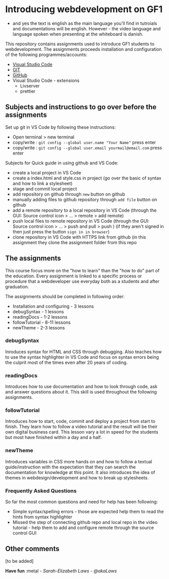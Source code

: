 # Introducing webdevelopment on GF1
- and yes the text is english as the main language you'll find in tutroials and documentations will be english. However - the video language and language spoken when presenting at the whiteboard is danish. 


This repository contains assignments used to introduce GF1 students to webdevelopment. The assignments proceeds installation and configuration of the following programmes/accounts:

* [Visual Studio Code](https://code.visualstudio.com/)
* [GIT](https://git-scm.com/download)
* [GitHub](https://github.com/)
* Visual Studio Code - extensions
    * Livserver
    * prettier

## Subjects and instructions to go over before the assignments

Set up git in VS Code by following these instructions: 
* Open terminal > new terminal
* copy/write : `git config --global user.name "Your Name"` press enter
* copy/write : `git config --global user.email yourmail@email.com` press enter

Subjects for Quick guide in using github and VS Code:
* create a local project in VS Code
* create a index.html and style.css in project (go over the basic of syntax and how to link a stylesheet)
* stage and commit local project
* add repository on github through `new` button on github
* manually adding files to github repository through `add file` button on github
* add a remote repository to a local repository in VS Code (through the GUI: Source control icon > ... > remote > add remote)
* push local files to remote repository in VS Code (through the GUI: Source control icon > ... > push and pull > push ) (if they aren't signed in then just press the button `sign in in browser`)
* clone repository in VS Code with HTTPS link from github (in this assignment they clone the assignment folder from this repo

## The assignments
This course focus more on the "how to learn" than the "how to do" part of the education. Every assignment is linked to a specific process or procedure that a webdeveloper use everyday both as a students and after graduation. 

The assignments should be completed in following order: 
* Installation and configuring - 3 lessons
* debugSyntax - 1 lessons
* readingDocs - 1-2 lessons 
* followTutorial - 8-11 lessons 
* newTheme - 2-3 lessons

### debugSyntax
Inroduces syntax for HTML and CSS through debugging. Also teaches how to use the syntax highlighter in VS Code and focus on syntax errors being the culprit most of the times even after 20 years of coding. 

### readingDocs
Introduces how to use documentation and how to look through code, ask and answer questions about it. This skill is used throughout the following assignments. 

### followTutorial
Introduces how to start, code, commit and deploy a project from start to finish. They learn how to follow a video tutorial and the result will be their own digital business card. This lesson vary a lot in speed for the students but most have finished within a day and a half. 

### newTheme
Introduces variables in CSS more hands on and how to follow a textual guide/instruction with the expectation that they can search the documentation  for knowledge at this point. It also introduces the idea of themes in webdesign/development and how to break up stylesheets.

### Frequently Asked Questions
So far the most common questions and need for help has been following:
* Simple syntax/spelling errors - those are expected help them to read the hints from syntax highlighter
* Missed the step of connecting github repo and local repo in the video tutorial - help them to add and configure remote through the source control GUI

## Other comments
[to be added]

**Have fun** :metal
*- Sarah-Elizabeth Laws - @akaLaws*